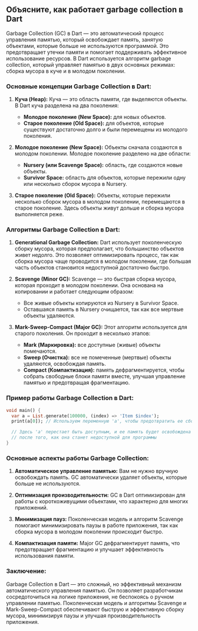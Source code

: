 ## Объясните, как работает garbage collection в Dart

Garbage Collection (GC) в Dart — это автоматический процесс управления памятью, который освобождает память, занятую объектами, которые больше не используются программой. Это предотвращает утечки памяти и помогает поддерживать эффективное использование ресурсов. В Dart используется алгоритм garbage collection, который управляет памятью в двух основных режимах: сборка мусора в куче и в молодом поколении.

### Основные концепции Garbage Collection в Dart:

1. **Куча (Heap):**
   Куча — это область памяти, где выделяются объекты. В Dart куча разделена на два поколения:
   - **Молодое поколение (New Space):** для новых объектов.
   - **Старое поколение (Old Space):** для объектов, которые существуют достаточно долго и были перемещены из молодого поколения.

2. **Молодое поколение (New Space):**
   Объекты сначала создаются в молодом поколении. Молодое поколение разделено на две области:
   - **Nursery (или Scavenge Space):** область, где создаются новые объекты.
   - **Survivor Space:** область для объектов, которые пережили одну или несколько сборок мусора в Nursery.

3. **Старое поколение (Old Space):**
   Объекты, которые пережили несколько сборок мусора в молодом поколении, перемещаются в старое поколение. Здесь объекты живут дольше и сборка мусора выполняется реже.

### Алгоритмы Garbage Collection в Dart:

1. **Generational Garbage Collection:**
   Dart использует поколенческую сборку мусора, которая предполагает, что большинство объектов живет недолго. Это позволяет оптимизировать процесс, так как сборка мусора чаще проводится в молодом поколении, где большая часть объектов становится недоступной достаточно быстро.

2. **Scavenge (Minor GC):**
   Scavenge — это быстрая сборка мусора, которая проходит в молодом поколении. Она основана на копировании и работает следующим образом:
   - Все живые объекты копируются из Nursery в Survivor Space.
   - Оставшаяся память в Nursery очищается, так как все мертвые объекты удаляются.

3. **Mark-Sweep-Compact (Major GC):**
   Этот алгоритм используется для старого поколения. Он проходит в несколько этапов:
   - **Mark (Маркировка):** все доступные (живые) объекты помечаются.
   - **Sweep (Очистка):** все не помеченные (мертвые) объекты удаляются, освобождая память.
   - **Compact (Компактизация):** память дефрагментируется, чтобы собрать свободные блоки памяти вместе, улучшая управление памятью и предотвращая фрагментацию.

### Пример работы Garbage Collection в Dart:

```dart
void main() {
  var a = List.generate(100000, (index) => 'Item $index');
  print(a[0]); // Используем переменную 'a', чтобы предотвратить ее сборку до этого момента

  // Здесь 'a' перестает быть доступным, и ее память будет освобождена в будущем
  // после того, как она станет недоступной для программы
}
```

### Основные аспекты работы Garbage Collection:

1. **Автоматическое управление памятью:**
   Вам не нужно вручную освобождать память. GC автоматически удаляет объекты, которые больше не используются.

2. **Оптимизация производительности:**
   GC в Dart оптимизирован для работы с короткоживущими объектами, что характерно для многих приложений.

3. **Минимизация пауз:**
   Поколенческая модель и алгоритм Scavenge помогают минимизировать паузы в работе приложения, так как сборка мусора в молодом поколении происходит быстро.

4. **Компактизация памяти:**
   Major GC дефрагментирует память, что предотвращает фрагментацию и улучшает эффективность использования памяти.

### Заключение:

Garbage Collection в Dart — это сложный, но эффективный механизм автоматического управления памятью. Он позволяет разработчикам сосредоточиться на логике приложения, не беспокоясь о ручном управлении памятью. Поколенческая модель и алгоритмы Scavenge и Mark-Sweep-Compact обеспечивают быструю и эффективную сборку мусора, минимизируя паузы и улучшая производительность приложения.